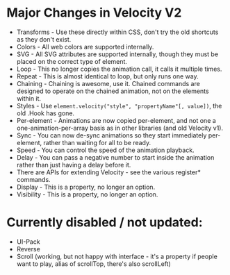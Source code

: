 ﻿# Major Changes in Velocity V2

* Transforms - Use these directly within CSS, don't try the old shortcuts as they don't exist.
* Colors - All web colors are supported internally.
* SVG - All SVG attributes are supported internally, though they must be placed on the correct type of element.
* Loop - This no longer copies the animation call, it calls it multiple times.
* Repeat - This is almost identical to loop, but only runs one way.
* Chaining - Chaining is awesome, use it. Chained commands are designed to operate on the chained animation, not on the elements within it.
* Styles - Use `element.velocity("style", "propertyName"[, value])`, the old .Hook has gone.
* Per-element - Animations are now copied per-element, and not one a one-animation-per-array basis as in other libraries (and old Velocity v1).
* Sync - You can now de-sync animations so they start immediately per-element, rather than waiting for all to be ready.
* Speed - You can control the speed of the animation playback.
* Delay - You can pass a negative number to start inside the animation rather than just having a delay before it.
* There are APIs for extending Velocity - see the various register* commands.
* Display - This is a property, no longer an option.
* Visibility - This is a property, no longer an option.

# Currently disabled / not updated:

* UI-Pack
* Reverse
* Scroll (working, but not happy with interface - it's a property if people want to play, alias of scrollTop, there's also scrollLeft)

